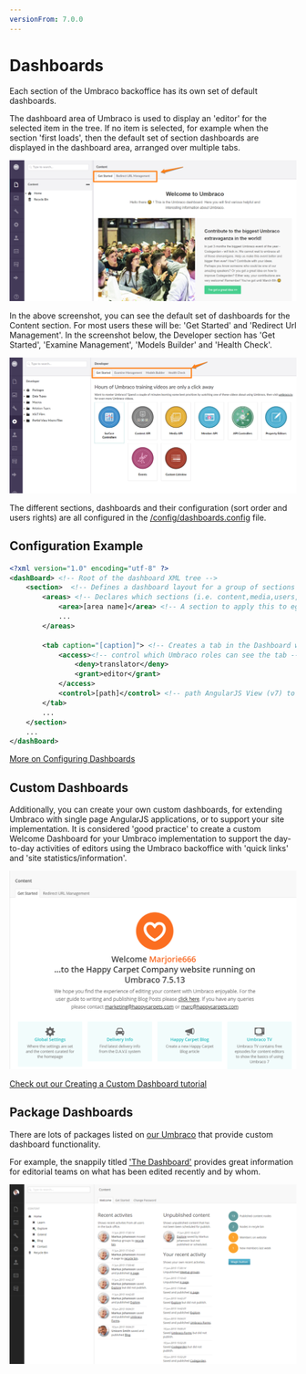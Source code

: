 ```yaml
---
versionFrom: 7.0.0
---
```

# Dashboards

Each section of the Umbraco backoffice has its own set of default dashboards.

The dashboard area of Umbraco is used to display an 'editor' for the selected item in the tree. If no item is selected, for example when the section 'first loads', then the default set of section dashboards are displayed in the dashboard area, arranged over multiple tabs.

![Content Section Dashboards](images/content-dashboards.png)

In the above screenshot, you can see the default set of dashboards for the Content section. For most users these will be: 'Get Started' and 'Redirect Url Management'. In the screenshot below, the Developer section has 'Get Started', 'Examine Management', 'Models Builder' and 'Health Check'.

![Developer Section Dashboards](images/developer-dashboards.png)

The different sections, dashboards and their configuration (sort order and users rights) are all configured in the [/config/dashboards.config](../../Reference/Config/dashboard/index.md) file.

## Configuration Example

```xml
<?xml version="1.0" encoding="utf-8" ?>
<dashBoard> <!-- Root of the dashboard XML tree -->
    <section>  <!-- Defines a dashboard layout for a group of sections -->
        <areas> <!-- Declares which sections (i.e. content,media,users,[your own]-->
            <area>[area name]</area> <!-- A section to apply this to eg 'content' -->
            ...
        </areas>

        <tab caption="[caption]"> <!-- Creates a tab in the Dashboard with the assigned caption -->
            <access><!-- control which Umbraco roles can see the tab -->
                <deny>translator</deny>
                <grant>editor</grant>
            </access>
            <control>[path]</control> <!-- path AngularJS View (v7) to load into the tab -->
        </tab>
        ...
    </section>
    ...
</dashBoard>
```

[More on Configuring Dashboards](../../Reference/Config/dashboard/index.md)

## Custom Dashboards

Additionally, you can create your own custom dashboards, for extending Umbraco with single page AngularJS applications, or to support your site implementation. It is considered 'good practice' to create a custom Welcome Dashboard for your Umbraco implementation to support the day-to-day activities of editors using the Umbraco backoffice with 'quick links' and 'site statistics/information'.

![Example Custom Welcome Dashboard](images/welcome-example.png)

[Check out our Creating a Custom Dashboard tutorial](../../Tutorials/Creating-a-Custom-Dashboard/index.md)

## Package Dashboards

There are lots of packages listed on <a href="/projects/?category=Backoffice%20extensions">our Umbraco</a> that provide custom dashboard functionality.

For example, the snappily titled <a href="/projects/backoffice-extensions/the-dashboard/">'The Dashboard'</a> provides great information for editorial teams on what has been edited recently and by whom.

!['The Dashboard' Dashboard Package](images/the-dashboard-package.png)
